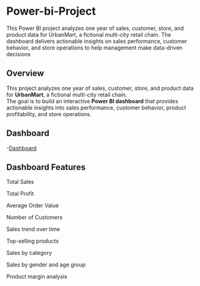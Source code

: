 # Power-bi-Project
This Power BI project analyzes one year of sales, customer, store, and product data for UrbanMart, a fictional multi-city retail chain. The dashboard delivers actionable insights on sales performance, customer behavior, and store operations to help management make data-driven decisions

## Overview
This project analyzes one year of sales, customer, store, and product data for **UrbanMart**, a fictional multi-city retail chain.  
The goal is to build an interactive **Power BI dashboard** that provides actionable insights into sales performance, customer behavior, product profitability, and store operations.

## Dashboard
-<a href =" https://github.com/Siddaling1/Power-bi-Project/commit/62c99a654e1f9b8e4e450ba0feafd870d3907d98" >Dashboard</a>

## Dashboard Features
Total Sales

Total Profit

Average Order Value

Number of Customers

Sales trend over time

Top-selling products

Sales by category

Sales by gender and age group

Product margin analysis
